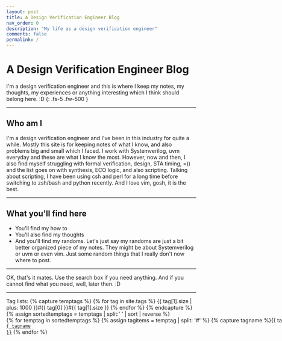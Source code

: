 ```yaml
---
layout: post
title: A Design Verification Engineer Blog
nav_order: 0
description: "My life as a design verification engineer"
comments: false
permalink: /
---
```


# A Design Verification Engineer Blog
I'm a design verification engineer and this is where I keep my notes, my thoughts, my experiences or anything interesting which I think should belong here. :D
{: .fs-5 .fw-500 }

---
## Who am I
I'm a design verification engineer and I've been in this industry for quite a while. Mostly this site is for keeping notes of what I know, and also problems big and small which I faced. I work with Systemverilog, uvm everyday and these are what I know the most. However, now and then, I also find myself struggling with formal verification, design, STA timing, =)) and the list goes on with synthesis, ECO logic, and also scripting. Talking about scripting, I have been using csh and perl for a long time before switching to zsh/bash and python recently. And I love vim, gosh, it is the best.

---
## What you'll find here
* You'll find my how to
* You'll also find my thoughts
* And you'll find my randoms.
Let's just say my randoms are just a bit better organized piece of my notes. They might be about Systemverilog or uvm or even vim. Just some random things that I really don't now where to post.



---
OK, that's it mates.
Use the search box if you need anything.
And if you cannot find what you need, well, later then. :D

---
Tag lists:
{% capture temptags %}
  {% for tag in site.tags %}
    {{ tag[1].size | plus: 1000 }}#{{ tag[0] }}#{{ tag[1].size }}
  {% endfor %}
{% endcapture %}
{% assign sortedtemptags = temptags | split:' ' | sort | reverse %}
<nobr>
{% for temptag in sortedtemptags %}
  {% assign tagitems = temptag | split: '#' %}
  {% capture tagname %}{{ tagitems[1] }}{% endcapture %}
  <a href="/tag/{{ tagname }}"><code class="highligher-rouge">{{ tagname }}</code></a>
{% endfor %}
</nobr>

